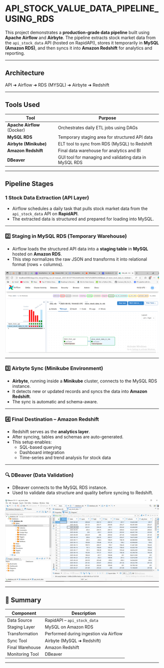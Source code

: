 # API_STOCK_VALUE_DATA_PIPELINE_USING_RDS

This project demonstrates a **production-grade data pipeline** built using **Apache Airflow** and **Airbyte**. The pipeline extracts stock market data from the `api_stock_data` API (hosted on RapidAPI), stores it temporarily in **MySQL (Amazon RDS)**, and then syncs it into **Amazon Redshift** for analytics and reporting.

---

## Architecture

API ➜ Airflow  ➜ RDS (MYSQL) ➜ Airbyte ➜ Redshift


---

##  Tools Used

| Tool          | Purpose                                                                 |
|---------------|-------------------------------------------------------------------------|
| **Apache Airflow** (Docker) | Orchestrates daily ETL jobs using DAGs                                 |
| **MySQL RDS**              | Temporary staging area for structured API data            |
| **Airbyte (Minikube)**     | ELT tool to sync from RDS (MySQL) to Redshift             |
| **Amazon Redshift**        | Final data warehouse for analytics and BI                 |
| **DBeaver**                | GUI tool for managing and validating data in MySQL RDS    |

---

##  Pipeline Stages

### 1️ Stock Data Extraction (API Layer)

- Airflow schedules a daily task that pulls stock market data from the `api_stock_data` API on **RapidAPI**.
- The extracted data is structured and prepared for loading into MySQL.

---

### 2️⃣ Staging in MySQL RDS (Temporary Warehouse)

- Airflow loads the structured API data into a **staging table** in **MySQL** hosted on **Amazon RDS**.
- This step normalizes the raw JSON and transforms it into relational format (rows + columns).

![MySQL RDS Screenshot](https://github.com/Chizobaeze/api_stock_value_data_pipeline_using_RDS/blob/2a434f82e14d250a8784e8bdab652b25adb4010c/rds_screenshot/for%20rds%202.PNG)

---

### 3️⃣ Airbyte Sync (Minikube Environment)

- **Airbyte**, running inside a **Minikube** cluster, connects to the MySQL RDS instance.
- It detects new or updated records and syncs the data into **Amazon Redshift**.
- The sync is automatic and schema-aware.

---

### 4️⃣ Final Destination – Amazon Redshift

- Redshift serves as the **analytics layer**.
- After syncing, tables and schemas are auto-generated.
- This setup enables:
  - SQL-based querying
  - Dashboard integration
  - Time-series and trend analysis for stock data

---

### 🔍 DBeaver (Data Validation)

- DBeaver connects to the MySQL RDS instance.
- Used to validate data structure and quality before syncing to Redshift.

![DBeaver MySQL Screenshot](https://github.com/Chizobaeze/api_stock_value_data_pipeline_using_RDS/blob/6d4c6d6c8235e152705dd7a0084802f26532f724/rds_screenshot/dbeaver%20rds.PNG)

---

## 📌 Summary

| Component        | Description                              |
|------------------|------------------------------------------|
| Data Source      | RapidAPI – `api_stock_data`              |
| Staging Layer    | MySQL on Amazon RDS                      |
| Transformation   | Performed during ingestion via Airflow   |
| Sync Tool        | Airbyte (MySQL ➜ Redshift)               |
| Final Warehouse  | Amazon Redshift                          |
| Monitoring Tool  | DBeaver                                  |

---




